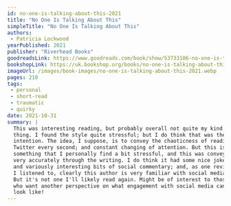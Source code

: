 ```yaml
---
id: no-one-is-talking-about-this-2021
title: "No One Is Talking About This"
simpleTitle: "No One Is Talking About This"
authors: 
 - Patricia Lockwood
yearPublished: 2021
publisher: "Riverhead Books"
goodreadsLink: https://www.goodreads.com/book/show/53733106-no-one-is-talking-about-this
bookshopLink: https://uk.bookshop.org/books/no-one-is-talking-about-this-shortlisted-for-the-booker-prize-2021-and-the-women-s-prize-for-fiction-2021/9781526629760
imageUrl: /images/book-images/no-one-is-talking-about-this-2021.webp
pages: 210
tags: 
 - personal 
 - short-read 
 - traumatic 
 - quirky
date: 2021-10-31
summary: | 
  This was interesting reading, but probably overall not quite my kind of
  thing. I found the style quite stressful; but I do think that was the
  intention. The idea, I suppose, is to convey the chaoticness of reading
  Twitter every second; and constant changing of attention. But this is
  something that I personally find a bit stressful, and this was conveyed
  very accurately through the writing. I do think it had some nice jokes,
  and variously interesting bits of social commentary; and, as one review
  I listened to, clearly this author is very familiar with social media.
  But it's not one I'll likely read again. Might be of interest to those
  who want another perspective on what engagement with social media can
  look like!
---
```


